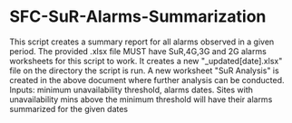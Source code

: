 # SFC-SuR-Alarms-Summarization
This script creates a summary report for all alarms observed in a given period. 
The provided .xlsx file MUST have SuR,4G,3G and 2G alarms worksheets for this script to work. 
It creates a new "_updated[date].xlsx" file on the directory the script is run.
A new worksheet "SuR Analysis" is created in the above document where further analysis can be conducted.
Inputs: minimum unavailability threshold, alarms dates. 
Sites with unavailability mins above the minimum threshold will have their alarms summarized for the given dates
